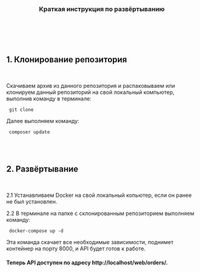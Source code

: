 <p align="center">
    <h3 align="center">Краткая инструкция по развёртыванию</h3>
    <br>
    <br>
</p>

<p>
<br>
<h2>1. Клонирование репозитория</h2>
<br>
    <p> Скачиваем архив из данного репозитория и распаковываем или клонируем данный репозиторий на свой локальный компьютер, выполнив команду в терминале:
        <p><code> git clone </code></p>
        <p>Далее выполняем команду:</p>
        <p><code> composer update </code></p>
    </p>
<br>
<br>
<h2>2. Развёртывание</h2>
<br>
    <p> 2.1 Устанавливаем Docker на свой локальный копьютер, если он ранее не был установлен.</p>
    <p> 2.2 В терминале на папке с склонированным репозиторием выполняем команду:
        <p><code> docker-compose up -d </code></p>       
        Эта команда скачает все необходимые зависимости, поднимет контейнер на порту 8000, и API будет готов к работе.
    </p>
    <h4> Теперь API доступен по адресу http://localhost/web/orders/.</h4>
<br>
<br>
